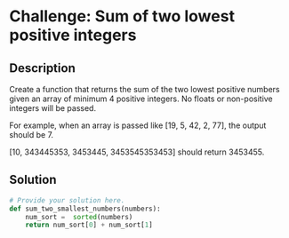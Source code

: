 
# Challenge: Sum of two lowest positive integers

## Description

Create a function that returns the sum of the two lowest positive numbers given an array of minimum 4 positive integers. No floats or non-positive integers will be passed.

For example, when an array is passed like [19, 5, 42, 2, 77], the output should be 7.

[10, 343445353, 3453445, 3453545353453] should return 3453455.

## Solution

```python
# Provide your solution here.
def sum_two_smallest_numbers(numbers):
    num_sort =  sorted(numbers)
    return num_sort[0] + num_sort[1]
